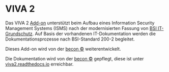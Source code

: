 # VIVA 2

Das VIVA 2 [Add-on](../index.md) unterstützt beim Aufbau eines Information Security Management Systems (ISMS) nach der modernisierten Fassung von [BSI IT-Grundschutz](https://www.bsi.bund.de/DE/Themen/ITGrundschutz/itgrundschutz_node.html). Auf Basis der vorhandenen IT-Dokumentation werden die Dokumentationsprozesse nach BSI-Standard 200-2 begleitet.

Dieses Add-on wird von der [becon ©](https://viva2.readthedocs.io/de/latest/LICENSE.html) weiterentwickelt.

Die Dokumentation wird von der [becon ©](https://viva2.readthedocs.io/de/latest/LICENSE.html) gepflegt, diese ist unter [viva2.readthedocs.io](https://viva2.readthedocs.io/) erreichbar.